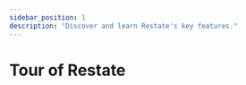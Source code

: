 ```yaml
---
sidebar_position: 1
description: "Discover and learn Restate's key features."
---
```


# Tour of Restate


